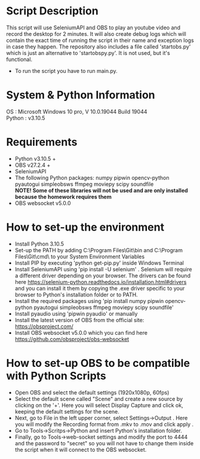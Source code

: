 # Script Description
This script will use SeleniumAPI and OBS to play an youtube video and record the desktop for 2 minutes. It will also create debug logs which will contain the exact time of running the script in their name and exception logs in case they happen. The repository also includes a file called 'startobs.py' which is just an alternative to 'startobspy.py'. It is not used, but it's functional.<br>

- To run the script you have to run main.py.

# System & Python Information
OS : Microsoft Windows 10 pro, V 10.0.19044 Build 19044 <br>
Python : v3.10.5

# Requirements
- Python v3.10.5 + <br>
- OBS v27.2.4 + <br>
- SeleniumAPI <br>
- The following Python packages: numpy pipwin opencv-python pyautogui simpleobsws ffmpeg moviepy scipy soundfile <br>
**NOTE! Some of these libraries will not be used and are only installed because the homework requires them**
- OBS websocket v5.0.0

# How to set-up the environment
- Install Python 3.10.5 <br>
- Set-up the PATH  by adding C:\Program Files\Git\bin and C:\Program Files\Git\cmd\ to your System Environment Variables <br>
- Install PIP by executing 'python get-pip.py' inside Windows Terminal  <br>
- Install SeleniumAPI using 'pip install -U selenium' . Selenium will require a different driver depending on your browser. The drivers can be found here https://selenium-python.readthedocs.io/installation.html#drivers and you can install it them by copying the .exe driver specific to your browser to Python's installation folder or to PATH.<br>
- Install the required packages using 'pip install  numpy pipwin opencv-python pyautogui simpleobsws ffmpeg moviepy scipy soundfile' <br>
- Install pyaudio using 'pipwin pyaudio' or manually <br>
- Install the latest version of OBS from the official site: https://obsproject.com/ <br>
- Install OBS websocket v5.0.0 which you can find here https://github.com/obsproject/obs-websocket <br>
# How to set-up OBS to be compatible with Python Scripts
- Open OBS and select the default settings (1920x1080p, 60fps)<br>
- Select the default scene called "Scene" and create a new source by clicking on the '+'. Here you will select Display Capture and click ok, keeping the default settings for the scene. <br>
- Next, go to File in the left upper corner, select Settings->Output . Here you will modify the Recording format from .mkv to .mov and click apply . <br>
- Go to Tools->Scritps->Python and insert Python's installation folder.
- Finally, go to Tools->web-socket settings and modify the port to 4444 and the password to "secret" so you will not have to change them inside the script when it will connect to the OBS websocket. 

